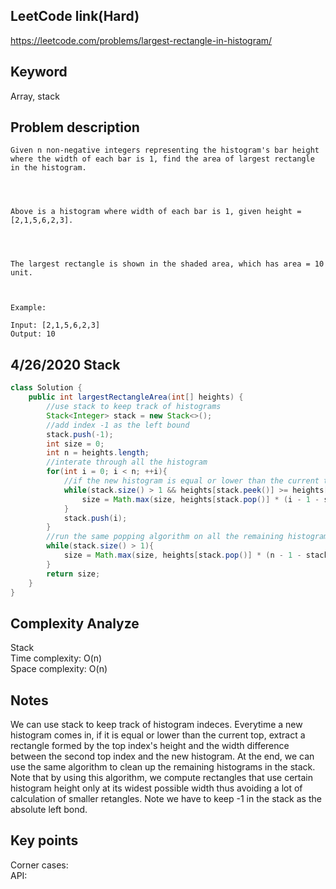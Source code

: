 ## LeetCode link(Hard)
https://leetcode.com/problems/largest-rectangle-in-histogram/

## Keyword
Array, stack

## Problem description
```
Given n non-negative integers representing the histogram's bar height where the width of each bar is 1, find the area of largest rectangle in the histogram.

 


Above is a histogram where width of each bar is 1, given height = [2,1,5,6,2,3].

 


The largest rectangle is shown in the shaded area, which has area = 10 unit.

 

Example:

Input: [2,1,5,6,2,3]
Output: 10
```
## 4/26/2020 Stack

```java
class Solution {
    public int largestRectangleArea(int[] heights) {
        //use stack to keep track of histograms
        Stack<Integer> stack = new Stack<>();
        //add index -1 as the left bound
        stack.push(-1);
        int size = 0;
        int n = heights.length;
        //interate through all the histogram
        for(int i = 0; i < n; ++i){
            //if the new histogram is equal or lower than the current top, extract a rectangle formed by the top index's height and the width difference between the second top index and the new histogram
            while(stack.size() > 1 && heights[stack.peek()] >= heights[i]){
                size = Math.max(size, heights[stack.pop()] * (i - 1 - stack.peek()));
            }
            stack.push(i);
        }
        //run the same popping algorithm on all the remaining histograms
        while(stack.size() > 1){
            size = Math.max(size, heights[stack.pop()] * (n - 1 - stack.peek()));
        }
        return size;
    }
}
```

## Complexity Analyze
Stack\
Time complexity: O(n)\
Space complexity: O(n)

## Notes
We can use stack to keep track of histogram indeces. Everytime a new histogram comes in, if it is equal or lower than the current top, extract a rectangle formed by the top index's height and the width difference between the second top index and the new histogram. At the end, we can use the same algorithm to clean up the remaining histograms in the stack. Note that by using this algorithm, we compute rectangles that use certain histogram height only at its widest possible width thus avoiding a lot of calculation of smaller retangles. Note we have to keep -1 in the stack as the absolute left bond.

## Key points
Corner cases:\
API: